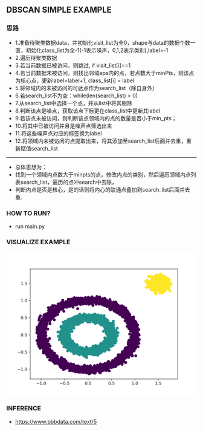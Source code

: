   
## DBSCAN SIMPLE EXAMPLE

### 思路
- 1.准备待聚类数据data，并初始化visit_list为全0，shape与data的数据个数一直，初始化class_list为全-1(-1表示噪声，0,1,2表示类别),label=-1
- 2.遍历待聚类数据
- 3.若当前数据已被访问，则跳过, if visit_list[i]==1
- 4.若当前数据未被访问，则找出邻域eps内的点，若点数大于minPts，则该点为核心点，更新label=label+1, class_list[i] = label
- 5.将邻域内的未被访问的可达点作为search_list（除自身外）
- 6.若search_list不为空：while(len(search_list) > 0)
- 7.从search_list中选择一个点，并从list中将其剔除
- 8.判断该点是噪点，获取该点下标更在class_list中更新其label
- 9.若该点未被访问，则判断该点领域内的点的数量是否小于min_pts；
- 10.将其中已被访问并且是噪声点筛选出来
- 11.将这些噪声点对应的标签换为label
- 12.将领域内未被访问的点提取出来，将其添加至search_list后面并去重，重新赋值search_list
-------------------
- 总体思想为：
- 找到一个领域内点数大于minpts的点，修改内点的类别，然后遍历领域内点列表search_list，遍历的点冲search中去除，
- 判断内点是否是核心，是的话则将内心的联通点叠加到search_list后面并去重.

### HOW TO RUN?  
- run main.py

### VISUALIZE EXAMPLE
<img src="./example.png" />

### INFERENCE
- https://www.bbbdata.com/text/5
